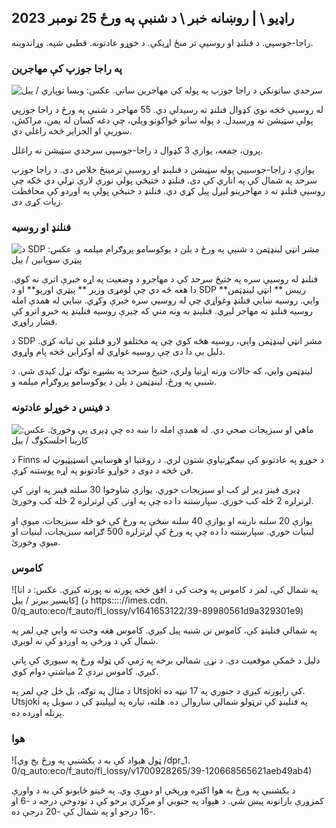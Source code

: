 ## راډیو \ | روښانه خبر \ د شنبې په ورځ 25 نومبر 2023

راجا-جوسپي. د فنلنډ او روسیې تر منځ اړیکې. د خوړو عادتونه. قطبي شپه. وړاندوینه.

### په راجا جوزپ کې مهاجرین

![سرحدي ساتونکي د راجا جوزپ په پوله کې مهاجرین ساتي. عکس: ویسا توپاري / ییل](https://images.cdn.yle.fi/image/upload/c_crop,h_2485,w_4434,x_0,y_0/ar_1.777777777777777,c_fill,g_faces,h_6275/0p_0d.q_auto:eco/f_auto/fl_lossy/v1700923049/39-12066516562050c25bf5)

له روسیې څخه نوي کډوال فنلنډ ته رسیدلي دي. 55 مهاجر د شنبې په ورځ د راجا جوزپي پولې سټیشن ته ورسیدل. د پوله ساتو ځواکونو ویلي، چې دغه کسان له یمن، مراکش، سوریې او الجزایر څخه راغلي دي.

پرون، جمعه، یوازې 3 کډوال د راجا-جوسپي سرحدي سټیشن ته راغلل.

یوازې د راجا-جوسیپي پوله سټیشن د فنلینډ او روسیې ترمینځ خلاص دی. د راجا جوزپ سرحد په شمال کې په اناري کې دی. فنلنډ د ختیځې پولې نورې لارې تړلې دي ځکه چې روسیې فنلنډ ته د مهاجرینو لیږل پیل کړي دي. فنلنډ د ختیځې پولې په اوږدو کې محافظت زیات کړی دی.

### فنلنډ او روسیه

![د SDP مشر انټي لینډټمن د شنبې په ورځ د یلن د یوکوسامو پروګرام میلمه و. عکس: پیټري سوپانین / ییل](https://images.cdn.yle.fi/image/upload/c_crop,h_2246,w_3994,x_0,y_219/ar_1.777777777777777,c_fill,g_faces,h_1_27777777777777777777777777777777777777777777777777777777777777777777777777777777777,c_fill,g_1_05/d/0155/q_auto:eco/f_auto/fl_lossy/v1700900444/39-12065056561addd4a0a6)

فنلنډ له روسیې سره په ختیځ سرحد کې د مهاجرو د وضعیت په اړه خبرې اترې نه کوي. دا هغه څه دي چې لومړی وزیر ** پیټري اورپو** او د SDP رییس ** انټي لینډټمن** وايي. روسیه ښايي فنلنډ وغواړي چې له روسیې سره خبرې وکړي. ښايي له همدې امله روسيه فنلنډ ته مهاجر ليږي. فنلینډ به ونه مني که چیرې روسیه فنلینډ په خبرو اترو کې فشار راوړي.

د SDP مشر انټي لینډټمن وايي، روسیه هڅه کوي چې په مختلفو لارو فنلنډ بې ثباته کړي. دلیل یې دا دی چې روسیه غواړي له اوکراین څخه پام واړوي.

لینډټمن وايي، که حالات ورته اړتیا ولري، ختیځ سرحد په بشپړه توګه تړل کیدی شي. د شنبې په ورځ، لینډټمن د یلن د یوکوسامو پروګرام میلمه و.

### د فینس د خوړلو عادتونه

![ماهي او سبزيجات صحي دي. له همدې امله دا ښه ده چې ډیری یې وخورئ. عکس: کارینا احلسکوګ / ییل](https://images.cdn.yle.fi/image/upload/c_crop,h_2495,w_4437,x_987,y_765/ar_1.777777777777777,c_fill,g_faces,/05_1w/0p_0d/0p_0q_auto:eco/f_auto/fl_lossy/v1693405582/39-116488464ef488e5f9cd)

د Finns د خوړو په عادتونو کې نیمګړتیاوې شتون لري. د روغتیا او هوساینې انسټیټیوټ له فن څخه د دوی د خواړو عادتونو په اړه پوښتنه کړې.

ډیری فینز ډیر لږ کب او سبزیجات خوري. یوازې شاوخوا 30 سلنه فینز په اونۍ کې لږترلږه 2 ځله کب خوري. سپارښتنه دا ده چې په اونۍ کې لږترلږه 2 ځله کب وخورئ.

یوازې 20 سلنه نارینه او یوازې 40 سلنه ښځې په ورځ کې څو ځله سبزیجات، میوې او لبنیات خوري. سپارښتنه دا ده چې په ورځ کې لږترلږه 500 ګرامه سبزیجات، لبنیات او میوې وخورئ.

### کاموس

![په شمال کې، لمر د کاموس په وخت کې د افق څخه پورته نه پورته کیږي. عکس: د انا کایسیر بیرنر / ییل] (د https:::://imes.cdn. 0/q_auto:eco/f_auto/fl_lossy/v1641653122/39-89980561d9a329301e9)

په شمالي فنلینډ کې، کاموس نن شنبه پیل کیږي. کاموس هغه وخت ته وايي چې لمر په شمال کې د ورځې په اوږدو کې نه لویږي.

دلیل د ځمکې موقعیت دی. د نړۍ شمالي برخه په ژمي کې ټوله ورځ په سیوري کې پاتې کیږي. کاموس نږدې 2 میاشتې دوام کوي.

د مثال په توګه، بل ځل چې لمر په Utsjoki کې راپورته کیږي د جنوري په 17 نیټه ده. Utsjoki په فنلینډ کې ترټولو شمالي ښاروالۍ ده. هلته، تیاره په لیپلینډ کې د سویل په پرتله اوږده ده.

### هوا

![ټول هیواد کې به د یکشنبې په ورځ یخ وي /dpr_1. 0/q_auto:eco/f_auto/fl_lossy/v1700928265/39-120668565621aeb49ab4)

د یکشنبې په ورځ به هوا اکثره ورېځې او دوړې وي. په ځینو ځایونو کې به د واورې کمزورې بارانونه پیښ شي. د هېواد په جنوبي او مرکزي برخو کې د تودوخې درجه د -6 او -16 درجو او په شمال کې -20 درجې ده.